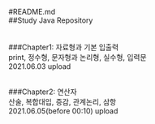 #README.md <br>
##Study Java Repository <br><br><br>
###Chapter1: 자료형과 기본 입출력<br>
print, 정수형, 문자형과 논리형, 실수형, 입력문<br>
2021.06.03 upload<br><br>

###Chapter2: 연산자<br>
산술, 복합대입, 증감, 관계논리, 삼항 <br>
2021.06.05(before 00:10) upload<br>
